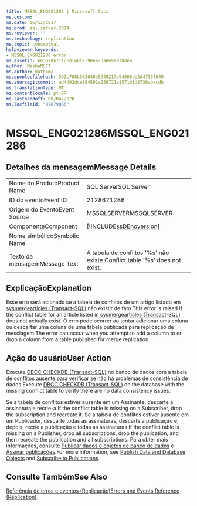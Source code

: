 ```yaml
---
title: MSSQL_ENG021286 | Microsoft Docs
ms.custom: ''
ms.date: 06/13/2017
ms.prod: sql-server-2014
ms.reviewer: ''
ms.technology: replication
ms.topic: conceptual
helpviewer_keywords:
- MSSQL_ENG021286 error
ms.assetid: b63620b7-1c6d-46f7-90ea-3a8e99af8de4
author: MashaMSFT
ms.author: mathoma
ms.openlocfilehash: 592c788b563046e5949217c94006de2d4755f049
ms.sourcegitcommit: ad4d92dce894592a259721a1571b1d8736abacdb
ms.translationtype: MT
ms.contentlocale: pt-BR
ms.lasthandoff: 08/04/2020
ms.locfileid: "87679866"
---
```

# <a name="mssql_eng021286"></a><span data-ttu-id="c7220-102">MSSQL_ENG021286</span><span class="sxs-lookup"><span data-stu-id="c7220-102">MSSQL_ENG021286</span></span>
    
## <a name="message-details"></a><span data-ttu-id="c7220-103">Detalhes da mensagem</span><span class="sxs-lookup"><span data-stu-id="c7220-103">Message Details</span></span>  
  
|||  
|-|-|  
|<span data-ttu-id="c7220-104">Nome do Produto</span><span class="sxs-lookup"><span data-stu-id="c7220-104">Product Name</span></span>|<span data-ttu-id="c7220-105">SQL Server</span><span class="sxs-lookup"><span data-stu-id="c7220-105">SQL Server</span></span>|  
|<span data-ttu-id="c7220-106">ID do evento</span><span class="sxs-lookup"><span data-stu-id="c7220-106">Event ID</span></span>|<span data-ttu-id="c7220-107">21286</span><span class="sxs-lookup"><span data-stu-id="c7220-107">21286</span></span>|  
|<span data-ttu-id="c7220-108">Origem do Evento</span><span class="sxs-lookup"><span data-stu-id="c7220-108">Event Source</span></span>|<span data-ttu-id="c7220-109">MSSQLSERVER</span><span class="sxs-lookup"><span data-stu-id="c7220-109">MSSQLSERVER</span></span>|  
|<span data-ttu-id="c7220-110">Componente</span><span class="sxs-lookup"><span data-stu-id="c7220-110">Component</span></span>|[!INCLUDE[ssDEnoversion](../../includes/ssdenoversion-md.md)]|  
|<span data-ttu-id="c7220-111">Nome simbólico</span><span class="sxs-lookup"><span data-stu-id="c7220-111">Symbolic Name</span></span>||  
|<span data-ttu-id="c7220-112">Texto da mensagem</span><span class="sxs-lookup"><span data-stu-id="c7220-112">Message Text</span></span>|<span data-ttu-id="c7220-113">A tabela de conflitos '%s' não existe.</span><span class="sxs-lookup"><span data-stu-id="c7220-113">Conflict table '%s' does not exist.</span></span>|  
  
## <a name="explanation"></a><span data-ttu-id="c7220-114">Explicação</span><span class="sxs-lookup"><span data-stu-id="c7220-114">Explanation</span></span>  
 <span data-ttu-id="c7220-115">Esse erro será acionado se a tabela de conflitos de um artigo listado em [sysmergearticles &#40;Transact-SQL&#41;](/sql/relational-databases/system-tables/sysmergearticles-transact-sql) não existir de fato.</span><span class="sxs-lookup"><span data-stu-id="c7220-115">This error is raised if the conflict table for an article listed in [sysmergearticles &#40;Transact-SQL&#41;](/sql/relational-databases/system-tables/sysmergearticles-transact-sql) does not actually exist.</span></span> <span data-ttu-id="c7220-116">O erro pode ocorrer ao tentar adicionar uma coluna ou descartar uma coluna de uma tabela publicada para replicação de mesclagem.</span><span class="sxs-lookup"><span data-stu-id="c7220-116">The error can occur when you attempt to add a column to or drop a column from a table published for merge replication.</span></span>  
  
## <a name="user-action"></a><span data-ttu-id="c7220-117">Ação do usuário</span><span class="sxs-lookup"><span data-stu-id="c7220-117">User Action</span></span>  
 <span data-ttu-id="c7220-118">Execute [DBCC CHECKDB &#40;Transact-SQL&#41;](/sql/t-sql/database-console-commands/dbcc-checkdb-transact-sql) no banco de dados com a tabela de conflitos ausente para verificar se não há problemas de consistência de dados.</span><span class="sxs-lookup"><span data-stu-id="c7220-118">Execute [DBCC CHECKDB &#40;Transact-SQL&#41;](/sql/t-sql/database-console-commands/dbcc-checkdb-transact-sql) on the database with the missing conflict table to verify there are no data consistency issues.</span></span>  
  
 <span data-ttu-id="c7220-119">Se a tabela de conflitos estiver ausente em um Assinante, descarte a assinatura e recrie-a.</span><span class="sxs-lookup"><span data-stu-id="c7220-119">If the conflict table is missing on a Subscriber, drop the subscription and recreate it.</span></span> <span data-ttu-id="c7220-120">Se a tabela de conflitos estiver ausente em um Publicador, descarte todas as assinaturas, descarte a publicação e, depois, recrie a publicação e todas as assinaturas.</span><span class="sxs-lookup"><span data-stu-id="c7220-120">If the conflict table is missing on a Publisher, drop all subscriptions, drop the publication, and then recreate the publication and all subscriptions.</span></span> <span data-ttu-id="c7220-121">Para obter mais informações, consulte [Publicar dados e objetos de banco de dados](publish/publish-data-and-database-objects.md) e [Assinar publicações](subscribe-to-publications.md).</span><span class="sxs-lookup"><span data-stu-id="c7220-121">For more information, see [Publish Data and Database Objects](publish/publish-data-and-database-objects.md) and [Subscribe to Publications](subscribe-to-publications.md).</span></span>  
  
## <a name="see-also"></a><span data-ttu-id="c7220-122">Consulte Também</span><span class="sxs-lookup"><span data-stu-id="c7220-122">See Also</span></span>  
 [<span data-ttu-id="c7220-123">Referência de erros e eventos &#40;Replicação&#41;</span><span class="sxs-lookup"><span data-stu-id="c7220-123">Errors and Events Reference &#40;Replication&#41;</span></span>](errors-and-events-reference-replication.md)  
  
  
